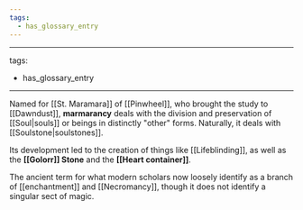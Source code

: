 ```yaml
---
tags:
  - has_glossary_entry
---
```


---
tags:
  - has_glossary_entry
---

Named for [[St. Maramara]] of [[Pinwheel]], who brought the study to [[Dawndust]], **marmarancy** deals with the division and preservation of [[Soul|souls]] or beings in distinctly "other" forms. Naturally, it deals with [[Soulstone|soulstones]]. 

Its development led to the creation of things like [[Lifeblinding]], as well as the **[[Golorr]] Stone** and the **[[Heart container]]**.

The ancient term for what modern scholars now loosely identify as a branch of [[enchantment]] and [[Necromancy]], though it does not identify a singular sect of magic.